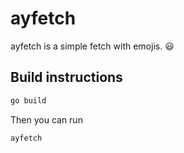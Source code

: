 # ayfetch

ayfetch is a simple fetch with emojis. 😃

## Build instructions

```bash
go build
```
Then you can run
```bash
ayfetch
```
